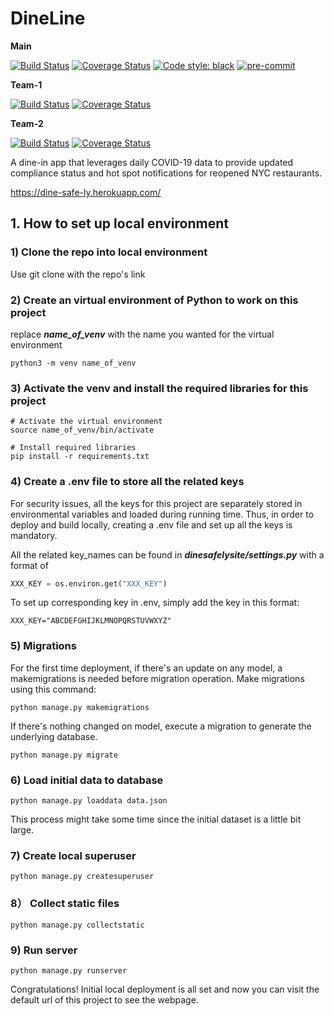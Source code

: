 # DineLine
**Main**

[![Build Status](https://travis-ci.com/gcivil-nyu-org/spring2021-cs-gy-9223-class.svg?branch=main)](https://travis-ci.com/gcivil-nyu-org/spring2021-cs-gy-9223-class.svg?branch=main)
[![Coverage Status](https://coveralls.io/repos/github/gcivil-nyu-org/spring2021-cs-gy-9223-class/badge.svg?branch=main)](https://coveralls.io/github/gcivil-nyu-org/spring2021-cs-gy-9223-class?branch=main)
[![Code style: black](https://img.shields.io/badge/code%20style-black-000000.svg)](https://github.com/psf/black)
[![pre-commit](https://img.shields.io/badge/pre--commit-enabled-brightgreen?logo=pre-commit&logoColor=white)](https://github.com/pre-commit/pre-commit)


**Team-1**

[![Build Status](https://travis-ci.com/gcivil-nyu-org/spring2021-cs-gy-9223-class.svg?branch=team-1)](https://travis-ci.com/gcivil-nyu-org/spring2021-cs-gy-9223-class.svg?branch=team-1)
[![Coverage Status](https://coveralls.io/repos/github/gcivil-nyu-org/spring2021-cs-gy-9223-class/badge.svg?branch=team-1)](https://coveralls.io/github/gcivil-nyu-org/spring2021-cs-gy-9223-class?branch=team-1)

**Team-2**

[![Build Status](https://travis-ci.com/gcivil-nyu-org/spring2021-cs-gy-9223-class.svg?branch=team-2)](https://travis-ci.com/gcivil-nyu-org/spring2021-cs-gy-9223-class.svg?branch=team-2)
[![Coverage Status](https://coveralls.io/repos/github/gcivil-nyu-org/spring2021-cs-gy-9223-class/badge.svg?branch=team-2)](https://coveralls.io/github/gcivil-nyu-org/spring2021-cs-gy-9223-class?branch=team-2)



A dine-in app that leverages daily COVID-19 data to provide updated compliance status and hot spot notifications for reopened NYC restaurants.

https://dine-safe-ly.herokuapp.com/


## 1. How to set up local environment

### 1) Clone the repo into local environment
Use git clone with the repo's link


### 2) Create an virtual environment of Python to work on this project

replace ***name_of_venv*** with the name you wanted for the virtual environment

~~~shell
python3 -m venv name_of_venv
~~~



### 3) Activate the venv and install the required libraries for this project

~~~shell
# Activate the virtual environment
source name_of_venv/bin/activate

# Install required libraries
pip install -r requirements.txt
~~~



### 4) Create a .env file to store all the related keys

For security issues, all the keys for this project are separately stored in environmental variables and loaded during running time. Thus, in order to deploy and build locally, creating a .env file and set up all the keys is mandatory.

All the related key_names can be found in  ***dinesafelysite/settings.py*** with a format of

~~~python
XXX_KEY = os.environ.get("XXX_KEY")
~~~

To set up corresponding key in .env, simply add the key in this format:

~~~:
XXX_KEY="ABCDEFGHIJKLMNOPQRSTUVWXYZ"
~~~



### 5) Migrations

For the first time deployment, if there's an update on any model, a makemigrations is needed before migration operation. Make migrations using this command:

~~~shell
python manage.py makemigrations
~~~

If there's nothing changed on model, execute a migration to generate the underlying database.

~~~:
python manage.py migrate
~~~



### 6) Load initial data to database

~~~shell
python manage.py loaddata data.json
~~~

This process might take some time since the initial dataset is a little bit large.



### 7) Create local superuser

~~~shell
python manage.py createsuperuser
~~~



### 8） Collect static files

~~~shell
python manage.py collectstatic
~~~



### 9) Run server

~~~shell
python manage.py runserver
~~~

Congratulations! Initial local deployment is all set and now you can visit the default url of this project to see the webpage.
